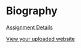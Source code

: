 # Biography

[Assignment Details](/homework/biography)

[View your uploaded website](https://mpaulweeks.github.io/cfc2017/students/christo/biography/)
